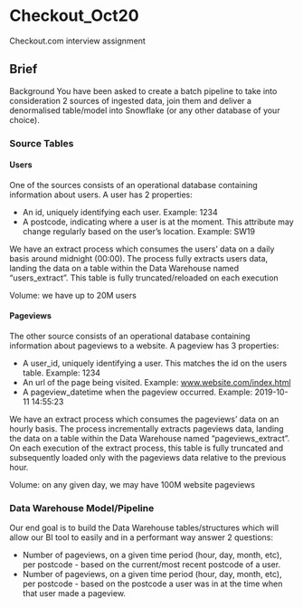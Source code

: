 # Checkout_Oct20
Checkout.com interview assignment


## Brief

Background
You have been asked to create a batch pipeline to take into consideration 2 sources of ingested
data, join them and deliver a denormalised table/model into Snowflake (or any other database
of your choice).

### Source Tables
#### Users
One of the sources consists of an operational database containing information about users. A
user has 2 properties:

- An id, uniquely identifying each user. Example: 1234
- A postcode, indicating where a user is at the moment. This attribute may change
regularly based on the user’s location. Example: SW19

We have an extract process which consumes the users’ data on a daily basis around midnight
(00:00). The process fully extracts users data, landing the data on a table within the Data
Warehouse named “users_extract”. This table is fully truncated/reloaded on each
execution

Volume: we have up to 20M users

#### Pageviews
The other source consists of an operational database containing information about pageviews
to a website. A pageview has 3 properties:
- A user_id, uniquely identifying a user. This matches the id on the users table. Example: 1234
- An url of the page being visited. Example: www.website.com/index.html
- A pageview_datetime when the pageview occurred. Example: 2019-10-11 14:55:23

We have an extract process which consumes the pageviews’ data on an hourly basis. The
process incrementally extracts pageviews data, landing the data on a table within the Data
Warehouse named “pageviews_extract”. On each execution of the extract process, this
table is fully truncated and subsequently loaded only with the pageviews data relative to the
previous hour.

Volume: on any given day, we may have 100M website pageviews


### Data Warehouse Model/Pipeline
Our end goal is to build the Data Warehouse tables/structures which will allow our BI tool to
easily and in a performant way answer 2 questions:

- Number of pageviews, on a given time period (hour, day, month, etc), per postcode -
based on the current/most recent postcode of a user.
- Number of pageviews, on a given time period (hour, day, month, etc), per postcode -
based on the postcode a user was in at the time when that user made a pageview.





